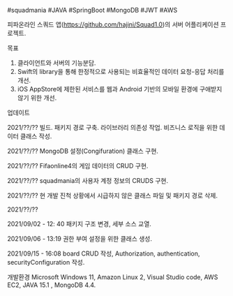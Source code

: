 #squadmania #JAVA #SpringBoot #MongoDB #JWT #AWS

피파온라인 스쿼드 앱(https://github.com/hajini/Squad1.0)의 서버 어플리케이션 프로젝트.


목표

1. 클라이언트와 서버의 기능분담.
2. Swift의 library을 통해 한정적으로 사용되는 비효율적인 데이터 요청-응답 처리를 개선.
3. iOS AppStore에 제한된 서비스를 웹과 Android 기반의 모바일 환경에 구애받지 않기 위한 개선.


업데이트


2021/??/??
빌드. 패키지 경로 구축. 라이브러리 의존성 작업. 비즈니스 로직을 위한 데이터 클래스 작성.

2021/??/??
MongoDB 설정(Congifuration) 클래스 구현.

2021/??/??
Fifaonline4의 게임 데이터의 CRUD 구현.

2021/??/??
squadmania의 사용자 계정 정보의 CRUDS 구현.

2021/??/??
현 개발 진척 상황에서 시급하지 않은 클래스 파일 및 패키지 경로 삭제.

2021/??/??

2021/09/02 - 12: 40
패키지 구조 변경, 세부 소스 교열.

2021/09/06 - 13:19
권한 부여 설정을 위한 클래스 생성.

2021/09/15 - 16:08
board CRUD 작성, Authorization, authentication, securityConfiguration 작성.

개발환경
Microsoft Windows 11, Amazon Linux 2, Visual Studio code, AWS EC2, JAVA 15.1 , MongoDB 4.4.  
